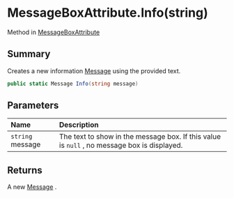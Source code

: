 # MessageBoxAttribute.Info(string)

Method in [MessageBoxAttribute](/docs/api/csharp/yarn.unity.attributes.messageboxattribute.md)

## Summary


Creates a new information  [Message](yarn.unity.attributes.messageboxattribute.message.md)  using the provided text.


```csharp
public static Message Info(string message)
```

## Parameters

|Name|Description|
|:---|:---|
|`string` message|The text to show in the message box. If this value is  `null` , no message box is displayed.|

## Returns

A new  [Message](yarn.unity.attributes.messageboxattribute.message.md) .

